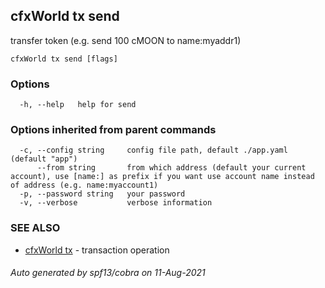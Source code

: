 ## cfxWorld tx send

transfer token (e.g. send 100 cMOON to name:myaddr1)

```
cfxWorld tx send [flags]
```

### Options

```
  -h, --help   help for send
```

### Options inherited from parent commands

```
  -c, --config string     config file path, default ./app.yaml (default "app")
      --from string       from which address (default your current account), use [name:] as prefix if you want use account name instead of address (e.g. name:myaccount1)
  -p, --password string   your password
  -v, --verbose           verbose information
```

### SEE ALSO

* [cfxWorld tx](cfxWorld_tx.md)	 - transaction operation

###### Auto generated by spf13/cobra on 11-Aug-2021
